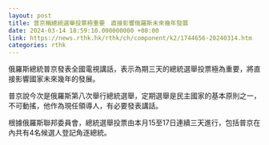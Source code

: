 ```yaml
---
layout: post
title: 普京稱總統選舉投票極重要　直接影響俄羅斯未來幾年發展
date: 2024-03-14 18:59:10.000000000 +08:00
link: https://news.rthk.hk/rthk/ch/component/k2/1744656-20240314.htm
categories: rthk
---
```


俄羅斯總統普京發表全國電視講話，表示為期三天的總統選舉投票極為重要，將直接影響國家未來幾年的發展。

普京說今次是俄羅斯第八次舉行總統選舉，定期選舉是民主國家的基本原則之一，不可動搖，他作為現任領導人，有必要發表講話。

根據俄羅斯聯邦委員會，總統選舉投票由本月15至17日連續三天進行，包括普京在內共有4名候選人登記角逐總統。
